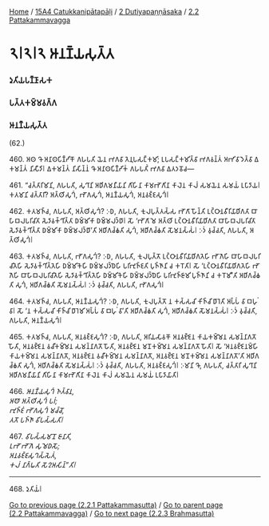 
[Home](/) / [15A4 Catukkanipātapāḷi](../../../15A4.md) / [2 Dutiyapaṇṇāsaka](../../2.md) / [2.2 Pattakammavagga](../2.2.md)

# 𑁨𑁇𑁨𑁇𑁨 𑀆𑀦𑀡𑁆𑀬𑀲𑀼𑀢𑁆𑀢

### 𑀤𑀼𑀢𑀺𑀬𑀧𑀡𑁆𑀡𑀸𑀲𑀓

### 𑀧𑀢𑁆𑀢𑀓𑀫𑁆𑀫𑀯𑀕𑁆𑀕

### 𑀆𑀦𑀡𑁆𑀬𑀲𑀼𑀢𑁆𑀢

(62.)

460\. 𑀅𑀣 𑀔𑁄 𑀅𑀦𑀸𑀣𑀧𑀺𑀡𑁆𑀟𑀺𑀓𑁄 𑀕𑀳𑀧𑀢𑀺 𑀬𑁂𑀦 𑀪𑀕𑀯𑀸 𑀢𑁂𑀦𑀼𑀧𑀲𑀗𑁆𑀓𑀫𑀺; 𑀉𑀧𑀲𑀗𑁆𑀓𑀫𑀺𑀢𑁆𑀯𑀸 𑀪𑀕𑀯𑀦𑁆𑀢𑀁 𑀅𑀪𑀺𑀯𑀸𑀤𑁂𑀢𑁆𑀯𑀸 𑀏𑀓𑀫𑀦𑁆𑀢𑀁 𑀦𑀺𑀲𑀻𑀤𑀺𑁇 𑀏𑀓𑀫𑀦𑁆𑀢𑀁 𑀦𑀺𑀲𑀺𑀦𑁆𑀦𑀁 𑀔𑁄 𑀅𑀦𑀸𑀣𑀧𑀺𑀡𑁆𑀟𑀺𑀓𑀁 𑀕𑀳𑀧𑀢𑀺𑀁 𑀪𑀕𑀯𑀸 𑀏𑀢𑀤𑀯𑁄𑀘—

461\. “𑀘𑀢𑁆𑀢𑀸𑀭𑀺𑀫𑀸𑀦𑀺, 𑀕𑀳𑀧𑀢𑀺, 𑀲𑀼𑀔𑀸𑀦𑀺 𑀅𑀥𑀺𑀕𑀫𑀦𑀻𑀬𑀸𑀦𑀺 𑀕𑀺𑀳𑀺𑀦𑀸 𑀓𑀸𑀫𑀪𑁄𑀕𑀺𑀦𑀸 𑀓𑀸𑀮𑁂𑀦 𑀓𑀸𑀮𑀁 𑀲𑀫𑀬𑁂𑀦 𑀲𑀫𑀬𑀁 𑀉𑀧𑀸𑀤𑀸𑀬𑁇 𑀓𑀢𑀫𑀸𑀦𑀺 𑀘𑀢𑁆𑀢𑀸𑀭𑀺? 𑀅𑀢𑁆𑀣𑀺𑀲𑀼𑀔𑀁, 𑀪𑁄𑀕𑀲𑀼𑀔𑀁, 𑀆𑀦𑀡𑁆𑀬𑀲𑀼𑀔𑀁, 𑀅𑀦𑀯𑀚𑁆𑀚𑀲𑀼𑀔𑀁𑁇

462\. 𑀓𑀢𑀫𑀜𑁆𑀘, 𑀕𑀳𑀧𑀢𑀺, 𑀅𑀢𑁆𑀣𑀺𑀲𑀼𑀔𑀁? 𑀇𑀥, 𑀕𑀳𑀧𑀢𑀺, 𑀓𑀼𑀮𑀧𑀼𑀢𑁆𑀢𑀲𑁆𑀲 𑀪𑁄𑀕𑀸 𑀳𑁄𑀦𑁆𑀢𑀺 𑀉𑀝𑁆𑀞𑀸𑀦𑀯𑀻𑀭𑀺𑀬𑀸𑀥𑀺𑀕𑀢𑀸 𑀩𑀸𑀳𑀸𑀩𑀮𑀧𑀭𑀺𑀘𑀺𑀢𑀸 𑀲𑁂𑀤𑀸𑀯𑀓𑁆𑀔𑀺𑀢𑁆𑀢𑀸 𑀥𑀫𑁆𑀫𑀺𑀓𑀸 𑀥𑀫𑁆𑀫𑀮𑀤𑁆𑀥𑀸𑁇 𑀲𑁄 ‘𑀪𑁄𑀕𑀸 𑀫𑁂 𑀅𑀢𑁆𑀣𑀺 𑀉𑀝𑁆𑀞𑀸𑀦𑀯𑀻𑀭𑀺𑀬𑀸𑀥𑀺𑀕𑀢𑀸 𑀩𑀸𑀳𑀸𑀩𑀮𑀧𑀭𑀺𑀘𑀺𑀢𑀸 𑀲𑁂𑀤𑀸𑀯𑀓𑁆𑀔𑀺𑀢𑁆𑀢𑀸 𑀥𑀫𑁆𑀫𑀺𑀓𑀸 𑀥𑀫𑁆𑀫𑀮𑀤𑁆𑀥𑀸’𑀢𑀺 𑀅𑀥𑀺𑀕𑀘𑁆𑀙𑀢𑀺 𑀲𑀼𑀔𑀁, 𑀅𑀥𑀺𑀕𑀘𑁆𑀙𑀢𑀺 𑀲𑁄𑀫𑀦𑀲𑁆𑀲𑀁𑁇 𑀇𑀤𑀁 𑀯𑀼𑀘𑁆𑀘𑀢𑀺, 𑀕𑀳𑀧𑀢𑀺, 𑀅𑀢𑁆𑀣𑀺𑀲𑀼𑀔𑀁𑁇

463\. 𑀓𑀢𑀫𑀜𑁆𑀘, 𑀕𑀳𑀧𑀢𑀺, 𑀪𑁄𑀕𑀲𑀼𑀔𑀁? 𑀇𑀥, 𑀕𑀳𑀧𑀢𑀺, 𑀓𑀼𑀮𑀧𑀼𑀢𑁆𑀢𑁄 𑀉𑀝𑁆𑀞𑀸𑀦𑀯𑀻𑀭𑀺𑀬𑀸𑀥𑀺𑀕𑀢𑁂𑀳𑀺 𑀪𑁄𑀕𑁂𑀳𑀺 𑀩𑀸𑀳𑀸𑀩𑀮𑀧𑀭𑀺𑀘𑀺𑀢𑁂𑀳𑀺 𑀲𑁂𑀤𑀸𑀯𑀓𑁆𑀔𑀺𑀢𑁆𑀢𑁂𑀳𑀺 𑀥𑀫𑁆𑀫𑀺𑀓𑁂𑀳𑀺 𑀥𑀫𑁆𑀫𑀮𑀤𑁆𑀥𑁂𑀳𑀺 𑀧𑀭𑀺𑀪𑀼𑀜𑁆𑀚𑀢𑀺 𑀧𑀼𑀜𑁆𑀜𑀸𑀦𑀺 𑀘 𑀓𑀭𑁄𑀢𑀺𑁇 𑀲𑁄 ‘𑀉𑀝𑁆𑀞𑀸𑀦𑀯𑀻𑀭𑀺𑀬𑀸𑀥𑀺𑀕𑀢𑁂𑀳𑀺 𑀪𑁄𑀕𑁂𑀳𑀺 𑀩𑀸𑀳𑀸𑀩𑀮𑀧𑀭𑀺𑀘𑀺𑀢𑁂𑀳𑀺 𑀲𑁂𑀤𑀸𑀯𑀓𑁆𑀔𑀺𑀢𑁆𑀢𑁂𑀳𑀺 𑀥𑀫𑁆𑀫𑀺𑀓𑁂𑀳𑀺 𑀥𑀫𑁆𑀫𑀮𑀤𑁆𑀥𑁂𑀳𑀺 𑀧𑀭𑀺𑀪𑀼𑀜𑁆𑀚𑀸𑀫𑀺 𑀧𑀼𑀜𑁆𑀜𑀸𑀦𑀺 𑀘 𑀓𑀭𑁄𑀫𑀻’𑀢𑀺 𑀅𑀥𑀺𑀕𑀘𑁆𑀙𑀢𑀺 𑀲𑀼𑀔𑀁, 𑀅𑀥𑀺𑀕𑀘𑁆𑀙𑀢𑀺 𑀲𑁄𑀫𑀦𑀲𑁆𑀲𑀁𑁇 𑀇𑀤𑀁 𑀯𑀼𑀘𑁆𑀘𑀢𑀺, 𑀕𑀳𑀧𑀢𑀺, 𑀪𑁄𑀕𑀲𑀼𑀔𑀁𑁇

464\. 𑀓𑀢𑀫𑀜𑁆𑀘, 𑀕𑀳𑀧𑀢𑀺, 𑀆𑀦𑀡𑁆𑀬𑀲𑀼𑀔𑀁? 𑀇𑀥, 𑀕𑀳𑀧𑀢𑀺, 𑀓𑀼𑀮𑀧𑀼𑀢𑁆𑀢𑁄 𑀦 𑀓𑀲𑁆𑀲𑀘𑀺 𑀓𑀺𑀜𑁆𑀘𑀺 𑀥𑀸𑀭𑁂𑀢𑀺 𑀅𑀧𑁆𑀧𑀁 𑀯𑀸 𑀩𑀳𑀼𑀁 𑀯𑀸𑁇 𑀲𑁄 ‘𑀦 𑀓𑀲𑁆𑀲𑀘𑀺 𑀓𑀺𑀜𑁆𑀘𑀺 𑀥𑀸𑀭𑁂𑀫𑀺 𑀅𑀧𑁆𑀧𑀁 𑀯𑀸 𑀩𑀳𑀼𑀁 𑀯𑀸’𑀢𑀺 𑀅𑀥𑀺𑀕𑀘𑁆𑀙𑀢𑀺 𑀲𑀼𑀔𑀁, 𑀅𑀥𑀺𑀕𑀘𑁆𑀙𑀢𑀺 𑀲𑁄𑀫𑀦𑀲𑁆𑀲𑀁𑁇 𑀇𑀤𑀁 𑀯𑀼𑀘𑁆𑀘𑀢𑀺, 𑀕𑀳𑀧𑀢𑀺, 𑀆𑀦𑀡𑁆𑀬𑀲𑀼𑀔𑀁𑁇

465\. 𑀓𑀢𑀫𑀜𑁆𑀘, 𑀕𑀳𑀧𑀢𑀺, 𑀅𑀦𑀯𑀚𑁆𑀚𑀲𑀼𑀔𑀁? 𑀇𑀥, 𑀕𑀳𑀧𑀢𑀺, 𑀅𑀭𑀺𑀬𑀲𑀸𑀯𑀓𑁄 𑀅𑀦𑀯𑀚𑁆𑀚𑁂𑀦 𑀓𑀸𑀬𑀓𑀫𑁆𑀫𑁂𑀦 𑀲𑀫𑀦𑁆𑀦𑀸𑀕𑀢𑁄 𑀳𑁄𑀢𑀺, 𑀅𑀦𑀯𑀚𑁆𑀚𑁂𑀦 𑀯𑀘𑀻𑀓𑀫𑁆𑀫𑁂𑀦 𑀲𑀫𑀦𑁆𑀦𑀸𑀕𑀢𑁄 𑀳𑁄𑀢𑀺, 𑀅𑀦𑀯𑀚𑁆𑀚𑁂𑀦 𑀫𑀦𑁄𑀓𑀫𑁆𑀫𑁂𑀦 𑀲𑀫𑀦𑁆𑀦𑀸𑀕𑀢𑁄 𑀳𑁄𑀢𑀺𑁇 𑀲𑁄 ‘𑀅𑀦𑀯𑀚𑁆𑀚𑁂𑀦𑀫𑁆𑀳𑀺 𑀓𑀸𑀬𑀓𑀫𑁆𑀫𑁂𑀦 𑀲𑀫𑀦𑁆𑀦𑀸𑀕𑀢𑁄, 𑀅𑀦𑀯𑀚𑁆𑀚𑁂𑀦 𑀯𑀘𑀻𑀓𑀫𑁆𑀫𑁂𑀦 𑀲𑀫𑀦𑁆𑀦𑀸𑀕𑀢𑁄, 𑀅𑀦𑀯𑀚𑁆𑀚𑁂𑀦 𑀫𑀦𑁄𑀓𑀫𑁆𑀫𑁂𑀦 𑀲𑀫𑀦𑁆𑀦𑀸𑀕𑀢𑁄’𑀢𑀺 𑀅𑀥𑀺𑀕𑀘𑁆𑀙𑀢𑀺 𑀲𑀼𑀔𑀁, 𑀅𑀥𑀺𑀕𑀘𑁆𑀙𑀢𑀺 𑀲𑁄𑀫𑀦𑀲𑁆𑀲𑀁𑁇 𑀇𑀤𑀁 𑀯𑀼𑀘𑁆𑀘𑀢𑀺, 𑀕𑀳𑀧𑀢𑀺, 𑀅𑀦𑀯𑀚𑁆𑀚𑀲𑀼𑀔𑀁𑁇 𑀇𑀫𑀸𑀦𑀺 𑀔𑁄, 𑀕𑀳𑀧𑀢𑀺, 𑀘𑀢𑁆𑀢𑀸𑀭𑀺 𑀲𑀼𑀔𑀸𑀦𑀺 𑀅𑀥𑀺𑀕𑀫𑀦𑀻𑀬𑀸𑀦𑀺 𑀕𑀺𑀳𑀺𑀦𑀸 𑀓𑀸𑀫𑀪𑁄𑀕𑀺𑀦𑀸 𑀓𑀸𑀮𑁂𑀦 𑀓𑀸𑀮𑀁 𑀲𑀫𑀬𑁂𑀦 𑀲𑀫𑀬𑀁 𑀉𑀧𑀸𑀤𑀸𑀬𑀸𑀢𑀺𑁇

466\. _𑀆𑀦𑀡𑁆𑀬𑀲𑀼𑀔𑀁 𑀜𑀢𑁆𑀯𑀸𑀦,_  
_𑀅𑀣𑁄 𑀅𑀢𑁆𑀣𑀺𑀲𑀼𑀔𑀁 𑀧𑀭𑀁;_  
_𑀪𑀼𑀜𑁆𑀚𑀁 𑀪𑁄𑀕𑀲𑀼𑀔𑀁 𑀫𑀘𑁆𑀘𑁄,_  
_𑀢𑀢𑁄 𑀧𑀜𑁆𑀜𑀸 𑀯𑀺𑀧𑀲𑁆𑀲𑀢𑀺𑁇_  


467\. _𑀯𑀺𑀧𑀲𑁆𑀲𑀫𑀸𑀦𑁄 𑀚𑀸𑀦𑀸𑀢𑀺,_  
_𑀉𑀪𑁄 𑀪𑁄𑀕𑁂 𑀲𑀼𑀫𑁂𑀥𑀲𑁄;_  
_𑀅𑀦𑀯𑀚𑁆𑀚𑀲𑀼𑀔𑀲𑁆𑀲𑁂𑀢𑀁,_  
_𑀓𑀮𑀁 𑀦𑀸𑀕𑁆𑀖𑀢𑀺 𑀲𑁄𑀍𑀅𑀲𑀺𑀦𑁆”𑀢𑀺𑁇_  


---

468\. 𑀤𑀼𑀢𑀺𑀬𑀁𑁇



[Go to previous page (2.2.1 Pattakammasutta)](2.2.1.md) / [Go to parent page (2.2 Pattakammavagga)](../2.2.md) / [Go to next page (2.2.3 Brahmasutta)](2.2.3.md)


